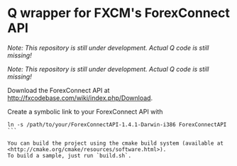 # Q wrapper for FXCM's ForexConnect API

*Note: This repository is still under development. Actual Q code is still missing!*

*Note: This repository is still under development. Actual Q code is still missing!*

Download the ForexConnect API at <http://fxcodebase.com/wiki/index.php/Download>.

Create a symbolic link to your ForexConnect API with
````
ln -s /path/to/your/ForexConnectAPI-1.4.1-Darwin-i386 ForexConnectAPI
```

You can build the project using the cmake build system (available at <http://cmake.org/cmake/resources/software.html>).
To build a sample, just run `build.sh`.

